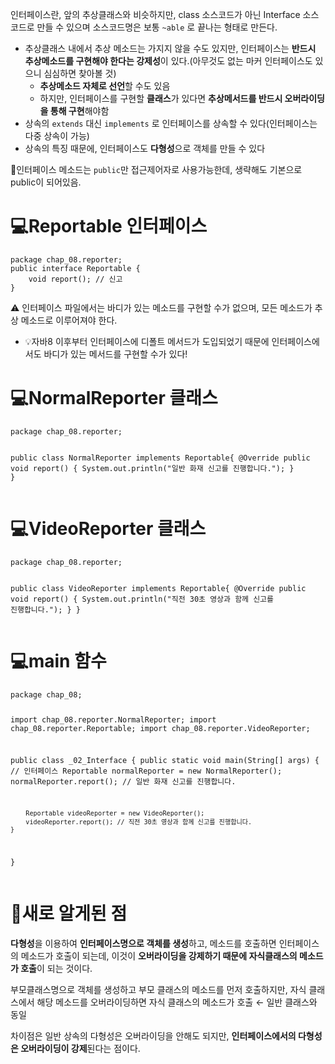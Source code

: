<p>인터페이스란, 앞의 추상클래스와 비슷하지만, class 소스코드가 아닌 Interface 소스코드로 만들 수 있으며 소스코드명은 보통 <code>~able</code> 로 끝나는 형태로 만든다.</p>
<ul>
<li>추상클래스 내에서 추상 메소드는 가지지 않을 수도 있지만, 인터페이스는 <strong>반드시 추상메소드를 구현해야 한다는 강제성</strong>이 있다.(아무것도 없는 마커 인터페이스도 있으니 심심하면 찾아볼 것)<ul>
<li><strong>추상메소드 자체로 선언</strong>할 수도 있음</li>
<li>하지만, 인터페이스를 구현할 <strong>클래스</strong>가 있다면 <strong>추상메서드를 반드시 오버라이딩을 통해 구현</strong>해야함</li>
</ul>
</li>
<li>상속의 <code>extends</code> 대신 <code>implements</code> 로 인터페이스를 상속할 수 있다(인터페이스는 다중 상속이 가능)</li>
<li>상속의 특징 때문에, 인터페이스도 <strong>다형성</strong>으로 객체를 만들 수 있다</li>
</ul>
<p>🧐인터페이스 메소드는 <code>public</code>만 접근제어자로 사용가능한데, 생략해도 기본으로 public이 되어있음.</p>
<h1 id="💻reportable-인터페이스">💻Reportable 인터페이스</h1>
<pre><code class="language-java">package chap_08.reporter;
public interface Reportable {
    void report(); // 신고
}</code></pre>
<p>⚠️ 인터페이스 파일에서는 바디가 있는 메소드를 구현할 수가 없으며, 모든 메소드가 추상 메소드로 이루어져야 한다.</p>
<ul>
<li>💡자바8 이후부터 인터페이스에 디폴트 메서드가 도입되었기 때문에 인터페이스에서도 바디가 있는 메서드를 구현할 수가 있다!</li>
</ul>
<h1 id="💻normalreporter-클래스">💻NormalReporter 클래스</h1>
<pre><code class="language-java">package chap_08.reporter;

public class NormalReporter implements Reportable{
    @Override
    public void report() {
        System.out.println(&quot;일반 화재 신고를 진행합니다.&quot;);
    }
}</code></pre>
<h1 id="💻videoreporter-클래스">💻VideoReporter 클래스</h1>
<pre><code class="language-java">package chap_08.reporter;

public class VideoReporter implements Reportable{
    @Override
    public void report() {
        System.out.println(&quot;직전 30초 영상과 함께 신고를 진행합니다.&quot;);
    }
}</code></pre>
<h1 id="💻main-함수">💻main 함수</h1>
<pre><code class="language-java">package chap_08;

import chap_08.reporter.NormalReporter;
import chap_08.reporter.Reportable;
import chap_08.reporter.VideoReporter;

public class _02_Interface {
    public static void main(String[] args) {
        // 인터페이스
        Reportable normalReporter = new NormalReporter();
        normalReporter.report(); // 일반 화재 신고를 진행합니다.

        Reportable videoReporter = new VideoReporter();
        videoReporter.report(); // 직전 30초 영상과 함께 신고를 진행합니다.
    }
}</code></pre>
<h1 id="🧐새로-알게된-점">🧐새로 알게된 점</h1>
<p><strong>다형성</strong>을 이용하여 <strong>인터페이스명으로 객체를 생성</strong>하고, 메소드를 호출하면 인터페이스의 메소드가 호출이 되는데, 이것이 <strong>오버라이딩을 강제하기 때문에 자식클래스의 메소드가 호출</strong>이 되는 것이다.</p>
<p>부모클래스명으로 객체를 생성하고 부모 클래스의 메소드를 먼저 호출하지만, 자식 클래스에서 해당 메소드를 오버라이딩하면 자식 클래스의 메소드가 호출 ← 일반 클래스와 동일</p>
<p>차이점은 일반 상속의 다형성은 오버라이딩을 안해도 되지만, <strong>인터페이스에서의 다형성은 오버라이딩이 강제</strong>된다는 점이다.</p>